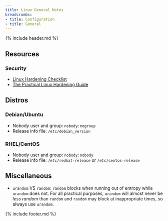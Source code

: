 ```yaml
---
title: Linux General Notes
breadcrumbs:
- title: Configuration
- title: General
---
```

{% include header.md %}

## Resources

### Security

- [Linux Hardening Checklist](https://github.com/trimstray/linux-hardening-checklist)
- [The Practical Linux Hardening Guide](https://github.com/trimstray/the-practical-linux-hardening-guide)

## Distros

### Debian/Ubuntu

- Nobody user and group: `nobody:nogroup`
- Release info file: `/etc/debian_version`

### RHEL/CentOS

- Nobody user and group: `nobody:nobody`
- Release info file: `/etc/redhat-release` or `/etc/centos-release`

## Miscellaneous

- `urandom` VS `random`: `random` blocks when running out of entropy while `urandom` does not. For all practical purposes, `urandom` will almost never be *less random* than `random` and `random` may block at inappropriate times, so always use `urandom`.

{% include footer.md %}
